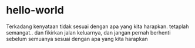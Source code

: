 # hello-world

Terkadang kenyataan tidak sesuai dengan apa yang kita harapkan. tetaplah semangat.. dan fikirkan jalan keluarnya, dan jangan pernah berhenti sebelum semuanya sesuai dengan apa yang kita harapkan
